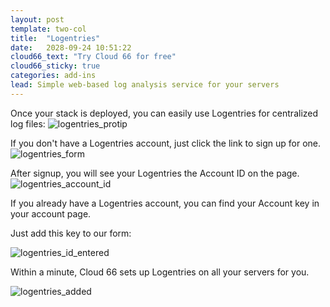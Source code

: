 ```yaml
---
layout: post
template: two-col
title:  "Logentries"
date:   2028-09-24 10:51:22
cloud66_text: "Try Cloud 66 for free"
cloud66_sticky: true
categories: add-ins
lead: Simple web-based log analysis service for your servers
---
```


Once your stack is deployed, you can easily use Logentries for centralized log files:
![logentries_protip](http://cdn.cloud66.com.s3.amazonaws.com/images/help/logentries.png)

If you don't have a Logentries account, just click the link to sign up for one.
![logentries_form](http://cdn.cloud66.com.s3.amazonaws.com/images/help/logentries_id.png)

After signup, you will see your Logentries the Account ID on the page.
![logentries_account_id](http://cdn.cloud66.com.s3.amazonaws.com/images/help/logentries_page.png)

If you already have a Logentries account, you can find your Account key in your account page.

Just add this key to our form:

![logentries_id_entered](http://cdn.cloud66.com.s3.amazonaws.com/images/help/logentries_id_entered.png)

Within a minute, Cloud 66 sets up Logentries on all your servers for you.

![logentries_added](http://cdn.cloud66.com.s3.amazonaws.com/images/help/logentries_aux.png)